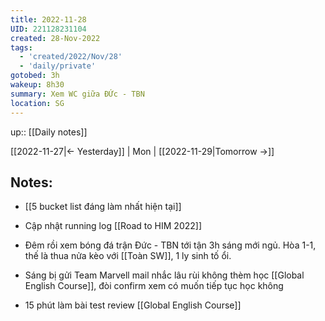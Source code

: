 ```yaml
---
title: 2022-11-28
UID: 221128231104
created: 28-Nov-2022
tags:
  - 'created/2022/Nov/28'
  - 'daily/private'
gotobed: 3h
wakeup: 8h30
summary: Xem WC giữa ĐỨc - TBN
location: SG
---
```

up:: [[Daily notes]]

[[2022-11-27|<- Yesterday]] | Mon | [[2022-11-29|Tomorrow ->]]

## Notes:
- [[5 bucket list đáng làm nhất hiện tại]]
- Cập nhật running log [[Road to HIM 2022]]

- Đêm rồi xem bóng đá trận Đức - TBN tới tận 3h sáng mới ngủ. Hòa 1-1, thế là thua nửa kèo với [[Toàn SW]], 1 ly sinh tố ổi.
- Sáng bị gửi Team Marvell mail nhắc lâu rùi không thèm học [[Global English Course]], đòi confirm xem có muốn tiếp tục học không
- 15 phút làm bài test review [[Global English Course]]

